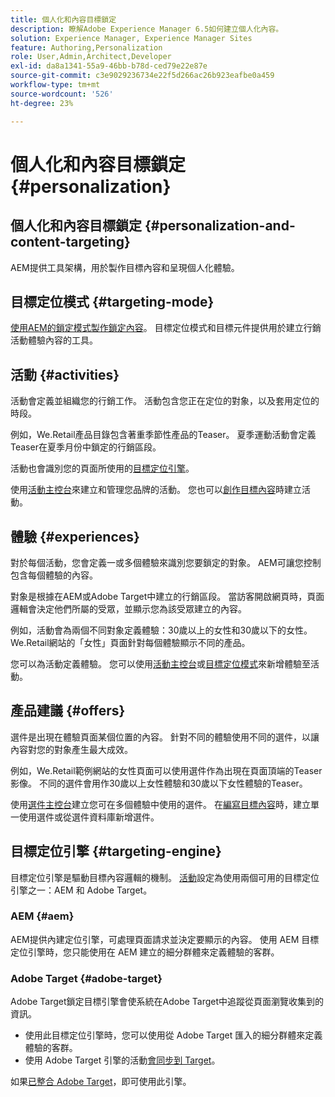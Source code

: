 ```yaml
---
title: 個人化和內容目標鎖定
description: 瞭解Adobe Experience Manager 6.5如何建立個人化內容。
solution: Experience Manager, Experience Manager Sites
feature: Authoring,Personalization
role: User,Admin,Architect,Developer
exl-id: da8a1341-55a9-46bb-b78d-ced79e22e87e
source-git-commit: c3e9029236734e22f5d266ac26b923eafbe0a459
workflow-type: tm+mt
source-wordcount: '526'
ht-degree: 23%

---
```


# 個人化和內容目標鎖定 {#personalization}

## 個人化和內容目標鎖定 {#personalization-and-content-targeting}

AEM提供工具架構，用於製作目標內容和呈現個人化體驗。

## 目標定位模式 {#targeting-mode}

[使用AEM的鎖定模式製作鎖定內容](/help/sites-authoring/content-targeting-touch.md)。 目標定位模式和目標元件提供用於建立行銷活動體驗內容的工具。

## 活動 {#activities}

活動會定義並組織您的行銷工作。 活動包含您正在定位的對象，以及套用定位的時段。

例如，We.Retail產品目錄包含著重季節性產品的Teaser。 夏季運動活動會定義Teaser在夏季月份中鎖定的行銷區段。

活動也會識別您的頁面所使用的[目標定位引擎](/help/sites-authoring/personalization.md#targeting-engine)。

使用[活動主控台](/help/sites-authoring/activitylib.md)來建立和管理您品牌的活動。 您也可以[創作目標內容](/help/sites-authoring/content-targeting-touch.md)時建立活動。

## 體驗 {#experiences}

對於每個活動，您會定義一或多個體驗來識別您要鎖定的對象。 AEM可讓您控制包含每個體驗的內容。

對象是根據在AEM或Adobe Target中建立的行銷區段。 當訪客開啟網頁時，頁面邏輯會決定他們所屬的受眾，並顯示您為該受眾建立的內容。

例如，活動會為兩個不同對象定義體驗：30歲以上的女性和30歲以下的女性。 We.Retail網站的「女性」頁面針對每個體驗顯示不同的產品。

您可以為活動定義體驗。 您可以使用[活動主控台](/help/sites-authoring/activitylib.md#adding-editing-an-activity-using-the-activities-console)或[目標定位模式](/help/sites-authoring/content-targeting-touch.md#adding-and-removing-experiences-using-targeting-mode)來新增體驗至活動。

## 產品建議 {#offers}

選件是出現在體驗頁面某個位置的內容。 針對不同的體驗使用不同的選件，以讓內容對您的對象產生最大成效。

例如，We.Retail範例網站的女性頁面可以使用選件作為出現在頁面頂端的Teaser影像。 不同的選件會用作30歲以上女性體驗和30歲以下女性體驗的Teaser。

使用[選件主控台](/help/sites-authoring/offerlib.md)建立您可在多個體驗中使用的選件。 在[編寫目標內容](/help/sites-authoring/content-targeting-touch.md)時，建立單一使用選件或從選件資料庫新增選件。

## 目標定位引擎 {#targeting-engine}

目標定位引擎是驅動目標內容邏輯的機制。 [活動](/help/sites-authoring/activitylib.md)設定為使用兩個可用的目標定位引擎之一：AEM 和 Adobe Target。

### AEM {#aem}

AEM提供內建定位引擎，可處理頁面請求並決定要顯示的內容。 使用 AEM 目標定位引擎時，您只能使用在 AEM 建立的細分群體來定義體驗的客群。

### Adobe Target {#adobe-target}

Adobe Target鎖定目標引擎會使系統在Adobe Target中追蹤從頁面瀏覽收集到的資訊。

* 使用此目標定位引擎時，您可以使用從 Adobe Target 匯入的細分群體來定義體驗的客群。
* 使用 Adobe Target 引擎的活動[會同步到 Target](/help/sites-authoring/activitylib.md#synchronizing-activities-with-adobe-target)。

如果[已整合 Adobe Target](/help/sites-administering/opt-in.md)，即可使用此引擎。
